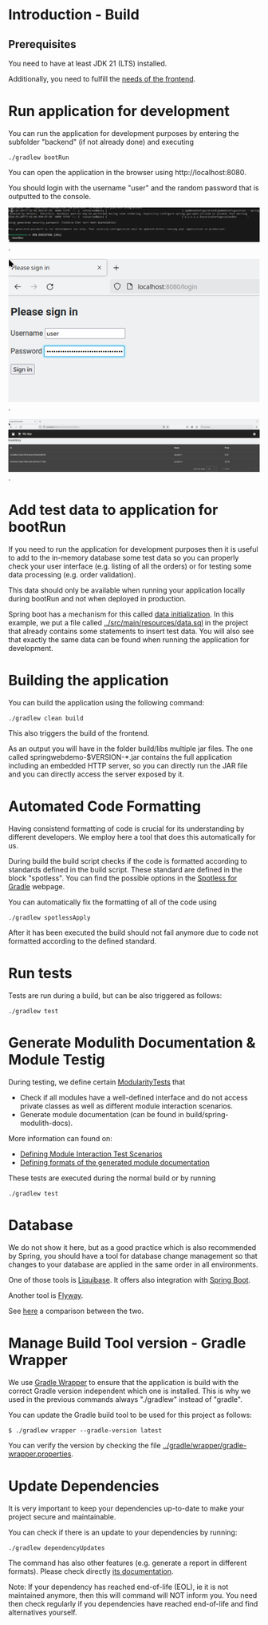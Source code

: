 # Introduction - Build

## Prerequisites
You need to have at least JDK 21 (LTS) installed.

Additionally, you need to fulfill the [needs of the frontend](../../frontend/docs/BUILD.md).

# Run application for development
You can run the application for development purposes by entering the subfolder "backend" (if not already done) and executing
```
./gradlew bootRun
```

You can open the application in the browser using http://localhost:8080.

You should login with the username "user" and the random password that is outputted to the console.

![Spring Boot Web - bootRun - console - password](./img/springbootweb_example_bootrun.png).

![Spring Boot Web - bootRun - browser - login](./img/springbootweb_example_bootrun_login.png).

![Spring Boot Web - bootRun - browser - application](./img/springbootweb_example_bootrun_app.png).


# Add test data to application for bootRun
If you need to run the application for development purposes then it is useful to add to the in-memory database some test data so you can properly check your user interface (e.g. listing of all the orders) or for testing some data processing (e.g. order validation).

This data should only be available when running your application locally during bootRun and not when deployed in production. 

Spring boot has a mechanism for this called [data initialization](https://docs.spring.io/spring-boot/docs/current/reference/html/howto.html#howto.data-initialization). In this example, we put a file called [../src/main/resources/data.sql](../src/main/resources/data.sql) in the project that already contains some statements to insert test data. You will also see that exactly the same data can be found when running the application for development.

# Building the application
You can build the application using the following command:
```
./gradlew clean build
```
This also triggers the build of the frontend.

As an output you will have in the folder build/libs multiple jar files. The one called springwebdemo-$VERSION-*.jar contains the full application including an embedded HTTP server, so you can directly run the JAR file and you can directly access the server exposed by it.



# Automated Code Formatting
Having consistend formatting of code is crucial for its understanding by different developers. We employ here a tool that does this automatically for us.

During build the build script checks if the code is formatted according to standards defined in the build script. These standard are defined in the block "spotless".
You can find the possible options in the [Spotless for Gradle](https://github.com/diffplug/spotless/tree/main/plugin-gradle) webpage.

You can automatically fix the formatting of all of the code using
```
./gradlew spotlessApply
```
After it has been executed the build should not fail anymore due to code not formatted according to the defined standard.

# Run tests
Tests are run during a build, but can be also triggered as follows:
```
./gradlew test
```

# Generate Modulith Documentation & Module Testig
During testing, we define certain [ModularityTests](../src/test/java/eu/zuinnote/example/springwebdemo/ModularityTests.java) that
* Check if all modules have a well-defined interface and do not access private classes as well as different module interaction scenarios.
* Generate module documentation (can be found in build/spring-modulith-docs).

More information can found on:
* [Defining Module Interaction Test Scenarios](https://docs.spring.io/spring-modulith/reference/testing.html)
* [Defining formats of the generated module documentation](https://docs.spring.io/spring-modulith/reference/documentation.html)


These tests are executed during the normal build or by running
```
./gradlew test
```

# Database
We do not show it here, but as a good practice which is also recommended by Spring, you should have a tool for database change management so that changes to your database are applied in the same order in all environments.

One of those tools is [Liquibase](https://www.liquibase.com/). It offers also integration with [Spring Boot](https://contribute.liquibase.com/extensions-integrations/directory/integration-docs/springboot/).

Another tool is [Flyway](https://flywaydb.org/).

See [here](https://www.baeldung.com/liquibase-vs-flyway) a comparison between the two.

# Manage Build Tool version - Gradle Wrapper
We use [Gradle Wrapper](https://docs.gradle.org/current/userguide/gradle_wrapper.html) to ensure that the application is build with the correct Gradle version independent which one is installed. This is why we used in the previous commands always "./gradlew" instead of "gradle". 

You can update the Gradle build tool to be used for this project as follows:
```
$ ./gradlew wrapper --gradle-version latest
```

You can verify the version by checking the file [../gradle/wrapper/gradle-wrapper.properties](../gradle/wrapper/gradle-wrapper.properties).

# Update Dependencies
It is very important to keep your dependencies up-to-date to make your project secure and maintainable.

You can check if there is an update to your dependencies by running:
```
./gradlew dependencyUpdates
```

The command has also other features (e.g. generate a report in different formats). Please check directly [its documentation](https://github.com/ben-manes/gradle-versions-plugin).

Note: If your dependency has reached end-of-life (EOL), ie it is not maintained anymore, then this will command will NOT inform you. You need then check regularly if you dependencies have reached end-of-life and find alternatives yourself.
